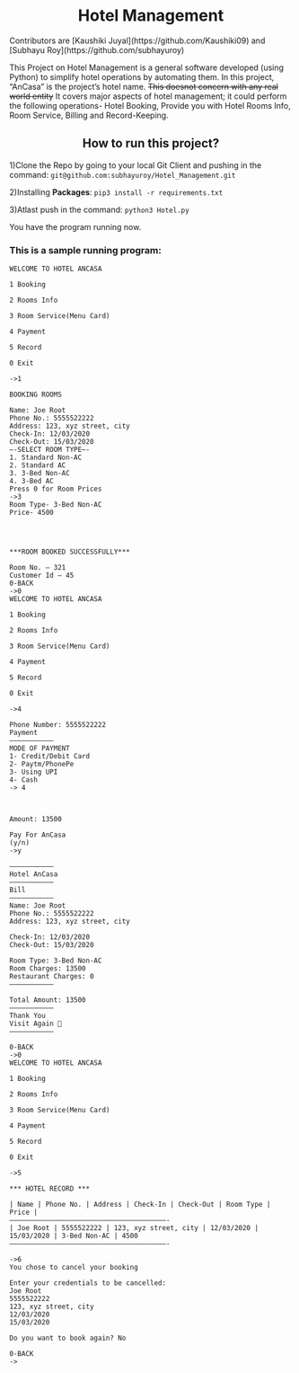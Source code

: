 <h1 align="center"> Hotel Management</h1>
Contributors are [Kaushiki Juyal](https://github.com/Kaushiki09) and [Subhayu Roy](https://github.com/subhayuroy)

This Project on Hotel Management is a general software developed (using Python) to simplify hotel operations by automating them. 
In this project, “AnCasa” is the project’s hotel name. 
~~This doesnot concern with any real world entity~~
It covers major aspects of hotel management; it could perform the following operations- Hotel Booking, Provide you with Hotel Rooms Info, Room Service, Billing and Record-Keeping.


<h2 align="center">How to run this project?</h2>

1)Clone the Repo by going to your local Git Client and pushing in the command:
`git@github.com:subhayuroy/Hotel_Management.git`

2)Installing **Packages**:
`pip3 install -r requirements.txt`

3)Atlast push in the command:
`python3 Hotel.py`

You have the program running now.

<h3 align="left">This is a sample running program:</h3>


```
WELCOME TO HOTEL ANCASA

1 Booking

2 Rooms Info

3 Room Service(Menu Card)

4 Payment

5 Record

0 Exit

->1

BOOKING ROOMS

Name: Joe Root
Phone No.: 5555522222
Address: 123, xyz street, city
Check-In: 12/03/2020
Check-Out: 15/03/2020
—-SELECT ROOM TYPE—-
1. Standard Non-AC
2. Standard AC
3. 3-Bed Non-AC
4. 3-Bed AC
Press 0 for Room Prices
->3
Room Type- 3-Bed Non-AC
Price- 4500




***ROOM BOOKED SUCCESSFULLY***

Room No. – 321
Customer Id – 45
0-BACK
->0
WELCOME TO HOTEL ANCASA

1 Booking

2 Rooms Info

3 Room Service(Menu Card)

4 Payment

5 Record

0 Exit

->4

Phone Number: 5555522222
Payment
——————————–
MODE OF PAYMENT
1- Credit/Debit Card
2- Paytm/PhonePe
3- Using UPI
4- Cash
-> 4



Amount: 13500

Pay For AnCasa
(y/n)
->y

——————————–
Hotel AnCasa
——————————–
Bill
——————————–
Name: Joe Root
Phone No.: 5555522222
Address: 123, xyz street, city

Check-In: 12/03/2020
Check-Out: 15/03/2020

Room Type: 3-Bed Non-AC
Room Charges: 13500
Restaurant Charges: 0
——————————–

Total Amount: 13500
——————————–
Thank You
Visit Again 🙂
——————————–

0-BACK
->0
WELCOME TO HOTEL ANCASA

1 Booking

2 Rooms Info

3 Room Service(Menu Card)

4 Payment

5 Record

0 Exit

->5

*** HOTEL RECORD ***

| Name | Phone No. | Address | Check-In | Check-Out | Room Type | Price |
———————————————————————————————————————-
| Joe Root | 5555522222 | 123, xyz street, city | 12/03/2020 | 15/03/2020 | 3-Bed Non-AC | 4500
———————————————————————————————————————-

->6
You chose to cancel your booking

Enter your credentials to be cancelled:
Joe Root
5555522222
123, xyz street, city
12/03/2020
15/03/2020

Do you want to book again? No

0-BACK
-> 
```
